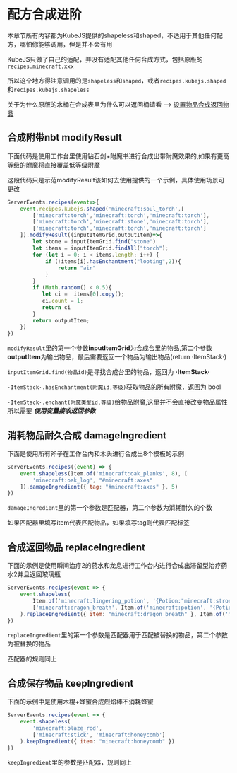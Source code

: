 # 配方合成进阶
本章节所有内容都为KubeJS提供的shapeless和shaped，不适用于其他任何配方，哪怕你能够调用，但是并不会有用

KubeJS只做了自己的适配，并没有适配其他任何合成方式，包括原版的`recipes.minecraft.xxx`

所以这个地方得注意调用的是`shapeless`和`shaped`，或者`recipes.kubejs.shaped`和`recipes.kubejs.shapeless`

关于为什么原版的水桶在合成表里为什么可以返回桶请看 --> [设置物品合成返回物品](./ItemRecipeReturnItem.md)
## 合成附带nbt modifyResult
下面代码是使用工作台里使用钻石剑+附魔书进行合成出带附魔效果的,如果有更高等级的附魔将直接覆盖低等级附魔

这段代码只是示范modifyResult该如何去使用提供的一个示例，具体使用场景可更改
```js
ServerEvents.recipes(event=>{
    event.recipes.kubejs.shaped('minecraft:soul_torch',[
        ['minecraft:torch','minecraft:torch','minecraft:torch'],
        ['minecraft:torch','minecraft:stone','minecraft:torch'],
        ['minecraft:torch','minecraft:torch','minecraft:torch']
    ]).modifyResult((inputItemGrid,outputItem)=>{
        let stone = inputItemGrid.find("stone")
        let items = inputItemGrid.findAll("torch");
        for (let i = 0; i < items.length; i++) {
            if (!items[i].hasEnchantment("looting",2)){
                return "air"
            }
        }
        if (Math.random() < 0.5){
           let ci =  items[0].copy();
           ci.count = 1;
           return ci
        } 
        return outputItem;
    })
})
```
`modifyResult`里的第一个参数**inputItemGrid**为合成台里的物品,第二个参数**outputItem**为输出物品，最后需要返回一个物品为输出物品(return ·ItemStack·)

`inputItemGrid.find(物品id)`是寻找合成台里的物品，返回为 **·ItemStack·**

`·ItemStack·.hasEnchantment(附魔id,等级)`获取物品的所有附魔，返回为 bool

`·ItemStack·.enchant(附魔类型id,等级)`给物品附魔,这里并不会直接改变物品属性所以需要 ***使用变量接收返回参数***

## 消耗物品耐久合成 damageIngredient
下面是使用所有斧子在工作台内和木头进行合成出8个模板的示例
```js
ServerEvents.recipes((event) => {
	event.shapeless(Item.of('minecraft:oak_planks', 8), [
		'minecraft:oak_log', "#minecraft:axes"
	]).damageIngredient({ tag: "#minecraft:axes" }, 5)
})
```
`damageIngredient`里的第一个参数是匹配器，第二个参数为消耗耐久的个数

如果匹配器里填写item代表匹配物品，如果填写tag则代表匹配标签

## 合成返回物品 replaceIngredient
下面的示例是使用瞬间治疗2的药水和龙息进行工作台内进行合成出滞留型治疗药水2并且返回玻璃瓶
```js
ServerEvents.recipes(event => {
    event.shapeless(
        Item.of('minecraft:lingering_potion', '{Potion:"minecraft:strong_healing"}').strongNBT(),
        ['minecraft:dragon_breath', Item.of('minecraft:potion', '{Potion:"minecraft:strong_healing"}').strongNBT()]
    ).replaceIngredient({ item: "minecraft:dragon_breath" }, Item.of('minecraft:glass_bottle'))
})
```

`replaceIngredient`里的第一个参数是匹配器用于匹配被替换的物品，第二个参数为被替换的物品

匹配器的规则同上

## 合成保存物品 keepIngredient
下面的示例中是使用木棍+蜂蜜合成烈焰棒不消耗蜂蜜
```js
ServerEvents.recipes(event => {
    event.shapeless(
        'minecraft:blaze_rod',
        ['minecraft:stick', 'minecraft:honeycomb']
    ).keepIngredient({ item: "minecraft:honeycomb" })
})
```

`keepIngredient`里的参数是匹配器，规则同上